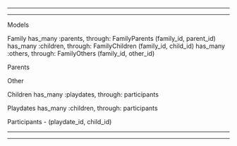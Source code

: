******************************************
******************************************

Models


Family  has_many :parents, through: FamilyParents  (family_id, parent_id)
        has_many :children, through: FamilyChildren (family_id, child_id)
        has_many :others, through: FamilyOthers (family_id, other_id)

Parents 

Other



Children has_many :playdates, through: participants

Playdates has_many :children, through:  participants 

Participants - (playdate_id, child_id)





******************************************
******************************************










